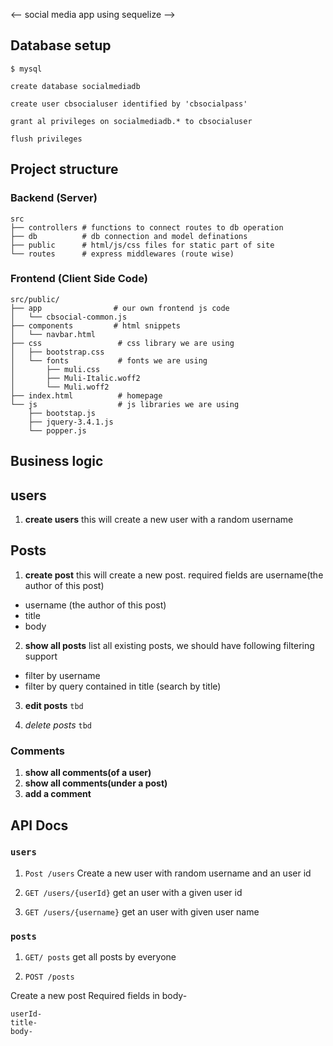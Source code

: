 <-- social media app using sequelize -->

## Database setup

```
$ mysql
```

```
create database socialmediadb
```

```
create user cbsocialuser identified by 'cbsocialpass'
```

```
grant al privileges on socialmediadb.* to cbsocialuser
```

```
flush privileges
```

## Project structure

### Backend (Server)

```
src
├── controllers # functions to connect routes to db operation
├── db          # db connection and model definations
├── public      # html/js/css files for static part of site
└── routes      # express middlewares (route wise)
```

### Frontend (Client Side Code)
```
src/public/   
├── app                # our own frontend js code
│   └── cbsocial-common.js
├── components         # html snippets
│   └── navbar.html
├── css                 # css library we are using
│   ├── bootstrap.css
│   └── fonts           # fonts we are using
│       ├── muli.css
│       ├── Muli-Italic.woff2
│       └── Muli.woff2
├── index.html          # homepage
└── js                  # js libraries we are using
    ├── bootstap.js
    ├── jquery-3.4.1.js
    └── popper.js
```


## Business logic

## users

1. **create users**
   this will create a new user with a random username

## Posts

1. **create post**
   this will create a new post. required fields are username(the author of this post)

- username (the author of this post)
- title
- body

2.  **show all posts**
    list all existing posts, we should have following filtering support

- filter by username
- filter by query contained in title (search by title)

3. **edit posts** `tbd`

4. _delete posts_ `tbd`

### Comments

1. **show all comments(of a user)**
2. **show all comments(under a post)**
3. **add a comment**

## API Docs

### `users`

1. `Post /users`
   Create a new user with random username and an user id

2. `GET /users/{userId}`
   get an user with a given user id

3. `GET /users/{username}`
   get an user with given user name

### `posts`

1. `GET/ posts`
   get all posts by everyone

2. `POST /posts`

Create a new post
Required fields in body-

```
userId-
title-
body-
```

